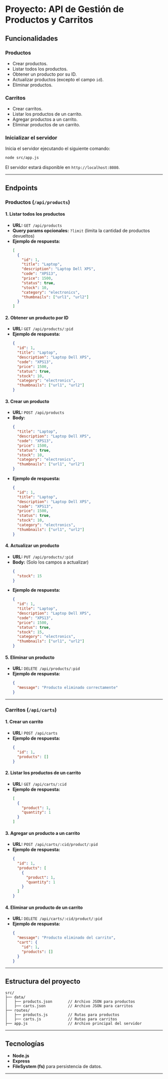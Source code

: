 
# Proyecto: API de Gestión de Productos y Carritos

## Funcionalidades

### Productos
- Crear productos.
- Listar todos los productos.
- Obtener un producto por su ID.
- Actualizar productos (excepto el campo `id`).
- Eliminar productos.

### Carritos
- Crear carritos.
- Listar los productos de un carrito.
- Agregar productos a un carrito.
- Eliminar productos de un carrito.


### Inicializar el servidor
Inicia el servidor ejecutando el siguiente comando:
```bash
node src/app.js
```
El servidor estará disponible en `http://localhost:8080`.

---

## Endpoints

### **Productos (`/api/products`)**

#### 1. Listar todos los productos
- **URL:** `GET /api/products`
- **Query params opcionales:** `?limit` (limita la cantidad de productos devueltos)
- **Ejemplo de respuesta:**
  ```json
  [
    {
      "id": 1,
      "title": "Laptop",
      "description": "Laptop Dell XPS",
      "code": "XPS13",
      "price": 1500,
      "status": true,
      "stock": 10,
      "category": "electronics",
      "thumbnails": ["url1", "url2"]
    }
  ]
  ```

#### 2. Obtener un producto por ID
- **URL:** `GET /api/products/:pid`
- **Ejemplo de respuesta:**
  ```json
  {
    "id": 1,
    "title": "Laptop",
    "description": "Laptop Dell XPS",
    "code": "XPS13",
    "price": 1500,
    "status": true,
    "stock": 10,
    "category": "electronics",
    "thumbnails": ["url1", "url2"]
  }
  ```

#### 3. Crear un producto
- **URL:** `POST /api/products`
- **Body:**
  ```json
  {
    "title": "Laptop",
    "description": "Laptop Dell XPS",
    "code": "XPS13",
    "price": 1500,
    "status": true,
    "stock": 10,
    "category": "electronics",
    "thumbnails": ["url1", "url2"]
  }
  ```
- **Ejemplo de respuesta:**
  ```json
  {
    "id": 1,
    "title": "Laptop",
    "description": "Laptop Dell XPS",
    "code": "XPS13",
    "price": 1500,
    "status": true,
    "stock": 10,
    "category": "electronics",
    "thumbnails": ["url1", "url2"]
  }
  ```

#### 4. Actualizar un producto
- **URL:** `PUT /api/products/:pid`
- **Body:** (Solo los campos a actualizar)
  ```json
  {
    "stock": 15
  }
  ```
- **Ejemplo de respuesta:**
  ```json
  {
    "id": 1,
    "title": "Laptop",
    "description": "Laptop Dell XPS",
    "code": "XPS13",
    "price": 1500,
    "status": true,
    "stock": 15,
    "category": "electronics",
    "thumbnails": ["url1", "url2"]
  }
  ```

#### 5. Eliminar un producto
- **URL:** `DELETE /api/products/:pid`
- **Ejemplo de respuesta:**
  ```json
  {
    "message": "Producto eliminado correctamente"
  }
  ```

---

### **Carritos (`/api/carts`)**

#### 1. Crear un carrito
- **URL:** `POST /api/carts`
- **Ejemplo de respuesta:**
  ```json
  {
    "id": 1,
    "products": []
  }
  ```

#### 2. Listar los productos de un carrito
- **URL:** `GET /api/carts/:cid`
- **Ejemplo de respuesta:**
  ```json
  [
    {
      "product": 1,
      "quantity": 1
    }
  ]
  ```

#### 3. Agregar un producto a un carrito
- **URL:** `POST /api/carts/:cid/product/:pid`
- **Ejemplo de respuesta:**
  ```json
  {
    "id": 1,
    "products": [
      {
        "product": 1,
        "quantity": 1
      }
    ]
  }
  ```

#### 4. Eliminar un producto de un carrito
- **URL:** `DELETE /api/carts/:cid/product/:pid`
- **Ejemplo de respuesta:**
  ```json
  {
    "message": "Producto eliminado del carrito",
    "cart": {
      "id": 1,
      "products": []
    }
  }
  ```

---

## Estructura del proyecto
```
src/
├── data/
│   ├── products.json       // Archivo JSON para productos
│   ├── carts.json          // Archivo JSON para carritos
├── routes/
│   ├── products.js         // Rutas para productos
│   ├── carts.js            // Rutas para carritos
├── app.js                  // Archivo principal del servidor
```

---

## Tecnologías 
- **Node.js**
- **Express**
- **FileSystem (fs)** para persistencia de datos.

---

